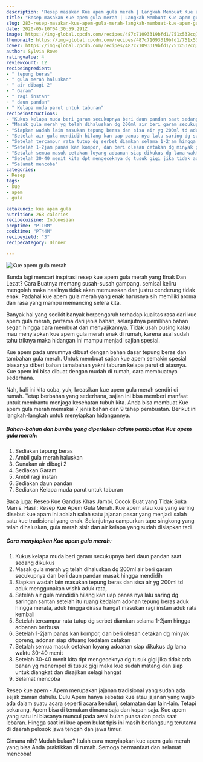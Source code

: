 ```yaml
---
description: "Resep masakan Kue apem gula merah | Langkah Membuat Kue apem gula merah Yang Bisa Manjain Lidah"
title: "Resep masakan Kue apem gula merah | Langkah Membuat Kue apem gula merah Yang Bisa Manjain Lidah"
slug: 283-resep-masakan-kue-apem-gula-merah-langkah-membuat-kue-apem-gula-merah-yang-bisa-manjain-lidah
date: 2020-05-10T04:30:59.291Z
image: https://img-global.cpcdn.com/recipes/487c71093319bfd1/751x532cq70/kue-apem-gula-merah-foto-resep-utama.jpg
thumbnail: https://img-global.cpcdn.com/recipes/487c71093319bfd1/751x532cq70/kue-apem-gula-merah-foto-resep-utama.jpg
cover: https://img-global.cpcdn.com/recipes/487c71093319bfd1/751x532cq70/kue-apem-gula-merah-foto-resep-utama.jpg
author: Sylvia Rowe
ratingvalue: 4
reviewcount: 12
recipeingredient:
- " tepung beras"
- " gula merah haluskan"
- " air dibagi 2"
- " Garam"
- " ragi instan"
- " daun pandan"
- " Kelapa muda parut untuk taburan"
recipeinstructions:
- "Kukus kelapa muda beri garam secukupnya beri daun pandan saat sedang dikukus"
- "Masak gula merah yg telah dihaluskan dg 200ml air beri garam secukupnya dan beri daun pandan masak hingga mendidih"
- "Siapkan wadah lain masukan tepung beras dan sisa air yg 200ml td aduk menggunakan wishk aduk rata,"
- "Setelah air gula mendidih hilang kan uap panas nya lalu saring dg saringan santan setelah itu ruang kedalam adonan tepung beras aduk hingga merata, aduk hingga dirasa hangat masukan ragi instan aduk rata kembali"
- "Setelah tercampur rata tutup dg serbet diamkan selama 1-2jam hingga adoanan berbusa"
- "Setelah 1-2jam panas kan kompor, dan beri olesan cetakan dg minyak goreng, adonan siap dituang kedalam cetakan"
- "Setalah semua masuk cetakan loyang adoanan siap dikukus dg lama waktu 30-40 menit"
- "Setelah 30-40 menit kita dpt mengeceknya dg tusuk gigi jika tidak ada bahan yg menempel di tusuk gigi maka kue sudah matang dan siap untuk diangkat dan disajikan selagi hangat"
- "Selamat mencoba"
categories:
- Resep
tags:
- kue
- apem
- gula

katakunci: kue apem gula 
nutrition: 268 calories
recipecuisine: Indonesian
preptime: "PT10M"
cooktime: "PT44M"
recipeyield: "3"
recipecategory: Dinner

---
```



![Kue apem gula merah](https://img-global.cpcdn.com/recipes/487c71093319bfd1/751x532cq70/kue-apem-gula-merah-foto-resep-utama.jpg)

Bunda lagi mencari inspirasi resep kue apem gula merah yang Enak Dan Lezat? Cara Buatnya memang susah-susah gampang. semisal keliru mengolah maka hasilnya tidak akan memuaskan dan justru cenderung tidak enak. Padahal kue apem gula merah yang enak harusnya sih memiliki aroma dan rasa yang mampu memancing selera kita.

Banyak hal yang sedikit banyak berpengaruh terhadap kualitas rasa dari kue apem gula merah, pertama dari jenis bahan, selanjutnya pemilihan bahan segar, hingga cara membuat dan menyajikannya. Tidak usah pusing kalau mau menyiapkan kue apem gula merah enak di rumah, karena asal sudah tahu triknya maka hidangan ini mampu menjadi sajian spesial.

Kue apem pada umumnya dibuat dengan bahan dasar tepung beras dan tambahan gula merah. Untuk membuat sajian kue apem semakin spesial biasanya diberi bahan tamabahan yakni taburan kelapa parut di atasnya. Kue apem ini bisa dibuat dengan mudah di rumah, cara membuatnya sederhana.


Nah, kali ini kita coba, yuk, kreasikan kue apem gula merah sendiri di rumah. Tetap berbahan yang sederhana, sajian ini bisa memberi manfaat untuk membantu menjaga kesehatan tubuh kita. Anda bisa membuat Kue apem gula merah memakai 7 jenis bahan dan 9 tahap pembuatan. Berikut ini langkah-langkah untuk menyiapkan hidangannya.

<!--inarticleads1-->

##### Bahan-bahan dan bumbu yang diperlukan dalam pembuatan Kue apem gula merah:

1. Sediakan  tepung beras
1. Ambil  gula merah haluskan
1. Gunakan  air dibagi 2
1. Sediakan  Garam
1. Ambil  ragi instan
1. Sediakan  daun pandan
1. Sediakan  Kelapa muda parut untuk taburan


Baca juga: Resep Kue Gandus Khas Jambi, Cocok Buat yang Tidak Suka Manis. Hasil: Resep Kue Apem Gula Merah. Kue apem atau kue yang sering disebut kue apam ini adalah salah satu jajanan pasar yang menjadi salah satu kue tradisional yang enak. Selanjutnya campurkan tape singkong yang telah dihaluskan, gula merah sisir dan air kelapa yang sudah disiapkan tadi. 

<!--inarticleads2-->

##### Cara menyiapkan Kue apem gula merah:

1. Kukus kelapa muda beri garam secukupnya beri daun pandan saat sedang dikukus
1. Masak gula merah yg telah dihaluskan dg 200ml air beri garam secukupnya dan beri daun pandan masak hingga mendidih
1. Siapkan wadah lain masukan tepung beras dan sisa air yg 200ml td aduk menggunakan wishk aduk rata,
1. Setelah air gula mendidih hilang kan uap panas nya lalu saring dg saringan santan setelah itu ruang kedalam adonan tepung beras aduk hingga merata, aduk hingga dirasa hangat masukan ragi instan aduk rata kembali
1. Setelah tercampur rata tutup dg serbet diamkan selama 1-2jam hingga adoanan berbusa
1. Setelah 1-2jam panas kan kompor, dan beri olesan cetakan dg minyak goreng, adonan siap dituang kedalam cetakan
1. Setalah semua masuk cetakan loyang adoanan siap dikukus dg lama waktu 30-40 menit
1. Setelah 30-40 menit kita dpt mengeceknya dg tusuk gigi jika tidak ada bahan yg menempel di tusuk gigi maka kue sudah matang dan siap untuk diangkat dan disajikan selagi hangat
1. Selamat mencoba


Resep kue apem - Apem merupakan jajanan tradisional yang sudah ada sejak zaman dahulu. Dulu Apem hanya sebatas kue atau jajanan yang wajib ada dalam suatu acara seperti acara kenduri, selamatan dan lain-lain. Tetapi sekarang, Apem bisa di temukan dimana saja dan kapan saja. Kue apem yang satu ini biasanya muncul pada awal bulan puasa dan pada saat lebaran. Hingga saat ini kue apem bulat tipis ini masih berlangsung terutama di daerah pelosok jawa tengah dan jawa timur. 

Gimana nih? Mudah bukan? Itulah cara menyiapkan kue apem gula merah yang bisa Anda praktikkan di rumah. Semoga bermanfaat dan selamat mencoba!
